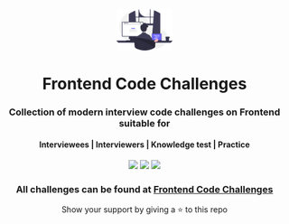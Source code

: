 <div align="center">
	<a href="https://frontend-code-challenges-psi.vercel.app/"><img src="web/public/hero.svg" alt="hero" width="100px"/></a>
	<h1>Frontend Code Challenges</h1>
	<h3>Collection of modern interview code challenges on Frontend suitable for</h3>
	<h4>Interviewees | Interviewers | Knowledge test | Practice</h4>
	<p>
		<a name="stars"><img src="https://img.shields.io/github/stars/jojo51778/frontend-code-challenges?style=for-the-badge"></a>
		<a name="forks"><img src="https://img.shields.io/github/forks/jojo51778/frontend-code-challenges?logoColor=green&style=for-the-badge"></a>
		<a name="contributions"><img src="https://img.shields.io/github/contributors/jojo51778/frontend-code-challenges?logoColor=green&style=for-the-badge"></a>
	</p>
	<h3>All challenges can be found at <a href="https://frontend-code-challenges-psi.vercel.app/">Frontend Code Challenges</a></h3>
	<p>Show your support by giving a ⭐ to this repo</p>
</div>